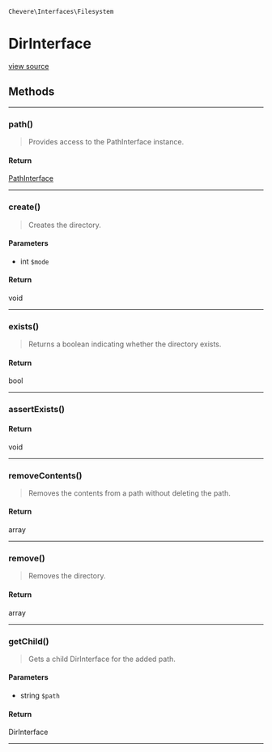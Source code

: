 `Chevere\Interfaces\Filesystem`

# DirInterface

[view source](https://github.com/chevere/chevere/blob/master/interfaces/Filesystem/DirInterface.php)

## Methods

---

### path()

> Provides access to the PathInterface instance.

#### Return

[PathInterface](./PathInterface.md)

---

### create()

> Creates the directory.

#### Parameters

- int `$mode`

#### Return

void

---

### exists()

> Returns a boolean indicating whether the directory exists.

#### Return

bool

---

### assertExists()

#### Return

void

---

### removeContents()

> Removes the contents from a path without deleting the path.

#### Return

array

---

### remove()

> Removes the directory.

#### Return

array

---

### getChild()

> Gets a child DirInterface for the added path.

#### Parameters

- string `$path`

#### Return

DirInterface

---

